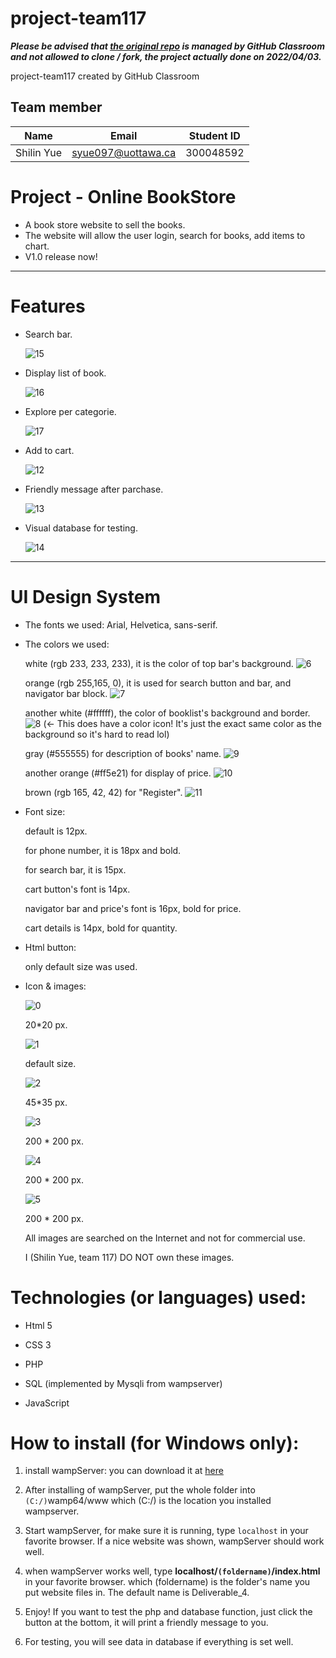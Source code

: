 # project-team117

***Please be advised that [the original repo](https://github.com/professor-forward/project-team117) is managed by GitHub Classroom and not allowed to clone / fork, the project actually done on 2022/04/03.***

project-team117 created by GitHub Classroom
## Team member

| Name                   | Email               |Student ID   |
|------------------------|---------------------|-------------|
|       Shilin Yue       | syue097@uottawa.ca  |  300048592  |

# Project - Online BookStore

* A book store website to sell the books. 
* The website will allow the user login, search for books, add items to chart.
* V1.0 release now!

------------------

# Features

* Search bar.

    ![15](https://github.com/professor-forward/project-team117/blob/Deliverable_4/UI/3.jpg)

* Display list of book.

    ![16](https://github.com/professor-forward/project-team117/blob/Deliverable_4/UI/2.jpg)

* Explore per categorie.

    ![17](https://github.com/professor-forward/project-team117/blob/Deliverable_4/UI/1.jpg)

* Add to cart.

    ![12](https://github.com/professor-forward/project-team117/blob/Deliverable_4/UI/cart.jpg)

* Friendly message after parchase.

    ![13](https://github.com/professor-forward/project-team117/blob/Deliverable_4/UI/php.jpg)

* Visual database for testing.

    ![14](https://github.com/professor-forward/project-team117/blob/Deliverable_4/UI/test.jpg)

------------------

# UI Design System

* The fonts we used: Arial, Helvetica, sans-serif.

* The colors we used:

    white (rgb 233, 233, 233), it is the color of top bar's background.
    ![6](https://github.com/professor-forward/project-team117/blob/Deliverable_3/UI/white1.jpg)

    orange (rgb 255,165, 0), it is used for search button and bar, and navigator bar block.
    ![7](https://github.com/professor-forward/project-team117/blob/Deliverable_3/UI/orange1.jpg)

    another white (#ffffff), the color of booklist's background and border.
    ![8](https://github.com/professor-forward/project-team117/blob/Deliverable_3/UI/white2.jpg)
    (<- This does have a color icon! It's just the exact same color as the background so it's hard to read lol)

    gray (#555555) for description of books' name.
    ![9](https://github.com/professor-forward/project-team117/blob/Deliverable_3/UI/gray.jpg)

    another orange (#ff5e21) for display of price.
    ![10](https://github.com/professor-forward/project-team117/blob/Deliverable_3/UI/orange2.jpg)

    brown (rgb 165, 42, 42) for "Register".
    ![11](https://github.com/professor-forward/project-team117/blob/Deliverable_3/UI/brown.jpg)

* Font size:

    default is 12px.

    for phone number, it is 18px and bold.

    for search bar, it is 15px.

    cart button's font is 14px.

    navigator bar and price's font is 16px, bold for price.

    cart details is 14px, bold for quantity.

* Html button:

    only default size was used.

* Icon & images:

    ![0](https://github.com/professor-forward/project-team117/blob/Deliverable_2/pics/phone.png) 

    20*20 px.

    ![1](https://github.com/professor-forward/project-team117/blob/Deliverable_2/pics/logo.jpg) 

    default size.

    ![2](https://github.com/professor-forward/project-team117/blob/Deliverable_2/pics/search.png)

    45*35 px.

    ![3](https://github.com/professor-forward/project-team117/blob/Deliverable_2/pics/book1.jpg)

    200 * 200 px.

    ![4](https://github.com/professor-forward/project-team117/blob/Deliverable_2/pics/book2.jpg)

    200 * 200 px.

    ![5](https://github.com/professor-forward/project-team117/blob/Deliverable_2/pics/book3.jpg)

    200 * 200 px.

    All images are searched on the Internet and not for commercial use.

    I (Shilin Yue, team 117) DO NOT own these images.

# Technologies (or languages) used:

* Html 5

* CSS 3

* PHP

* SQL (implemented by Mysqli from wampserver)

* JavaScript

# How to install (for Windows only):

1. install wampServer: you can download it at
[here](https://www.wampserver.com/)

2. After installing of wampServer, put the whole folder into `(C:/)`wamp64/www
which (C:/) is the location you installed wampserver.

3. Start wampServer, for make sure it is running, type `localhost` in your favorite browser.
If a nice website was shown, wampServer should work well.

4. when wampServer works well, type **localhost/`(foldername)`/index.html** in your favorite browser.
which (foldername) is the folder's name you put website files in. The default name is Deliverable_4.

5. Enjoy! If you want to test the php and database function, just click the button at the bottom, it will print a friendly message to you.

6. For testing, you will see data in database if everything is set well.

